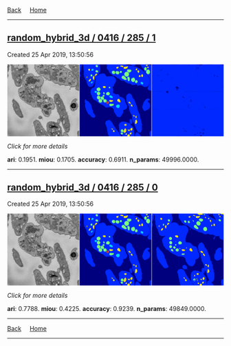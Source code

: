 
[Back](..)&nbsp;&nbsp;&nbsp;&nbsp;&nbsp;[Home](https://leapmanlab.github.io/snapshots)

---

<div class="summary"><a href="1"><h2>random_hybrid_3d / 0416 / 285 / 1</h2></a><p>Created 25 Apr 2019, 13:50:56
</p><a href="1"><img src="1/media/summary.png" align="center"></a><p>
<i>Click for more details</i>
</p></div>

**ari**: 0.1951. **miou**: 0.1705. **accuracy**: 0.6911. **n_params**: 49996.0000. 

---

<div class="summary"><a href="0"><h2>random_hybrid_3d / 0416 / 285 / 0</h2></a><p>Created 25 Apr 2019, 13:50:56
</p><a href="0"><img src="0/media/summary.png" align="center"></a><p>
<i>Click for more details</i>
</p></div>

**ari**: 0.7788. **miou**: 0.4225. **accuracy**: 0.9239. **n_params**: 49849.0000. 

---

[Back](..)&nbsp;&nbsp;&nbsp;&nbsp;&nbsp;[Home](https://leapmanlab.github.io/snapshots)

---